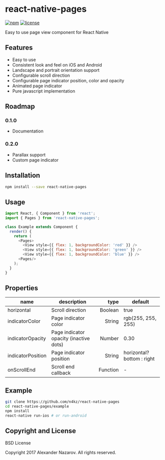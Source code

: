 [npm-badge]: https://img.shields.io/npm/v/react-native-pages.svg?colorB=ff6d00
[npm-url]: https://npmjs.com/package/react-native-pages
[license-badge]: https://img.shields.io/npm/l/react-native-pages.svg?colorB=448aff
[license-url]: https://raw.githubusercontent.com/n4kz/react-native-pages/master/license.txt

# react-native-pages

[![npm][npm-badge]][npm-url]
[![license][license-badge]][license-url]

Easy to use page view component for React Native

## Features

* Easy to use
* Consistent look and feel on iOS and Android
* Landscape and portrait orientation support
* Configurable scroll direction
* Configurable page indicator position, color and opacity
* Animated page indicator
* Pure javascript implementation

## Roadmap

### 0.1.0

* Documentation

### 0.2.0

* Parallax support
* Custom page indicator

## Installation

```bash
npm install --save react-native-pages
```

## Usage

```javascript
import React, { Component } from 'react';
import { Pages } from 'react-native-pages';

class Example extends Component {
  render() {
    return (
      <Pages>
        <View style={{ flex: 1, backgroundColor: 'red' }} />
        <View style={{ flex: 1, backgroundColor: 'green' }} />
        <View style={{ flex: 1, backgroundColor: 'blue' }} />
      <Pages/>
    );
  }
}
```

## Properties

name                 | description                               | type     | default
-------------------- | ----------------------------------------- | --------:| --------------------------
horizontal           | Scroll direction                          |  Boolean | true
indicatorColor       | Page indicator color                      |   String | rgb(255, 255, 255)
indicatorOpacity     | Page indicator opacity (inactive dots)    |   Number | 0.30
indicatorPosition    | Page indicator position                   |   String | horizontal? bottom : right
onScrollEnd          | Scroll end callback                       | Function | -

## Example

```bash
git clone https://github.com/n4kz/react-native-pages
cd react-native-pages/example
npm install
react-native run-ios # or run-android
```

## Copyright and License

BSD License

Copyright 2017 Alexander Nazarov. All rights reserved.
